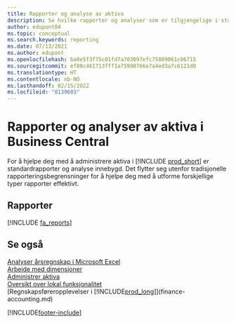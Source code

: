 ```yaml
---
title: Rapporter og analyse av aktiva
description: Se hvilke rapporter og analyser som er tilgjengelige i standardversjonen av Business Central, slik at du kan holde oversikt over aktivaene.
author: edupont04
ms.topic: conceptual
ms.search.keywords: reporting
ms.date: 07/13/2021
ms.author: edupont
ms.openlocfilehash: ba0e5f3f75c01fd7a703097efc75809061c06715
ms.sourcegitcommit: ef80c461713fff1a75998766e7a4ed3a7c6121d0
ms.translationtype: HT
ms.contentlocale: nb-NO
ms.lasthandoff: 02/15/2022
ms.locfileid: "8139603"
---
```

# <a name="fixed-assets-reports-and-analytics-in-business-central"></a>Rapporter og analyser av aktiva i Business Central

For å hjelpe deg med å administrere aktiva i [!INCLUDE [prod_short](includes/prod_short.md)] er standardrapporter og analyse innebygd. Det flytter seg utenfor tradisjonelle rapporteringsbegrensninger for å hjelpe deg med å utforme forskjellige typer rapporter effektivt.  

## <a name="reports"></a>Rapporter
[!INCLUDE [fa_reports](includes/fa-reports-include.md)]


## <a name="see-also"></a>Se også

[Analyser årsregnskap i Microsoft Excel](finance-analyze-excel.md)  
[Arbeide med dimensjoner](finance-dimensions.md)  
[Administrer aktiva](fa-manage.md)  
[Oversikt over lokal funksjonalitet](about-localization.md)  
[Regnskapsføreropplevelser i [!INCLUDE[prod_long](includes/prod_long.md)]](finance-accounting.md)  


[!INCLUDE[footer-include](includes/footer-banner.md)]
